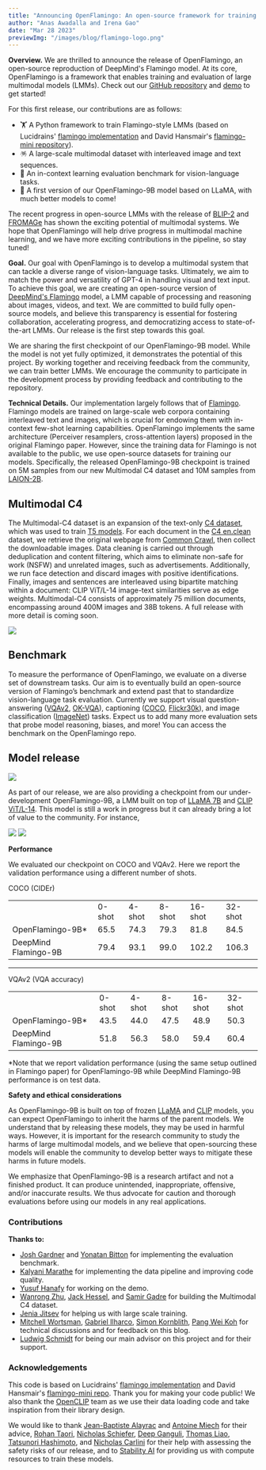 ```yaml
---
title: "Announcing OpenFlamingo: An open-source framework for training vision-language models with in-context learning"
author: "Anas Awadalla and Irena Gao"
date: "Mar 28 2023"
previewImg: "/images/blog/flamingo-logo.png"
---
```


**Overview.**
We are thrilled to announce the release of OpenFlamingo, an open-source reproduction of DeepMind's Flamingo model. At its core, OpenFlamingo is a framework that enables training and evaluation of large multimodal models (LMMs). Check out our [GitHub repository](https://github.com/mlfoundations/open_flamingo) and [demo](https://7164d2142d11.ngrok.app) to get started!

For this first release, our contributions are as follows:

* 🏋️ A Python framework to train Flamingo-style LMMs (based on Lucidrains' [flamingo implementation](https://github.com/lucidrains/flamingo-pytorch) and David Hansmair's [flamingo-mini repository](https://github.com/dhansmair/flamingo-mini)).
* 🪅 A large-scale multimodal dataset with interleaved image and text sequences.
* 🧪 An in-context learning evaluation benchmark for vision-language tasks.
* 🤖 A first version of our OpenFlamingo-9B model based on LLaMA, with much better models to come!


The recent progress in open-source LMMs with the release of [BLIP-2](https://arxiv.org/abs/2301.12597) and [FROMAGe](https://jykoh.com/fromage) has shown the exciting potential of multimodal systems. We hope that OpenFlamingo will help drive progress in multimodal machine learning, and we have more exciting contributions in the pipeline, so stay tuned! 


**Goal.**
Our goal with OpenFlamingo is to develop a multimodal system that can tackle a diverse range of vision-language tasks. Ultimately, we aim to match the power and versatility of GPT-4 in handling visual and text input. To achieve this goal, we are creating an open-source version of [DeepMind's Flamingo](https://www.deepmind.com/blog/tackling-multiple-tasks-with-a-single-visual-language-model) model, a LMM capable of processing and reasoning about images, videos, and text. We are committed to build fully open-source models, and believe this transparency is essential for fostering collaboration, accelerating progress, and democratizing access to state-of-the-art LMMs. Our release is the first step towards this goal.

We are sharing the first checkpoint of our OpenFlamingo-9B model. While the model is not yet fully optimized, it demonstrates the potential of this project. By working together and receiving feedback from the community, we can train better LMMs. We encourage the community to participate in the development process by providing feedback and contributing to the repository. 


**Technical Details.**
Our implementation largely follows that of [Flamingo](https://arxiv.org/abs/2204.14198). Flamingo models are trained on large-scale web corpora containing interleaved text and images, which is crucial for endowing them with in-context few-shot learning capabilities. OpenFlamingo implements the same architecture (Perceiver resamplers, cross-attention layers) proposed in the original Flamingo paper. However, since the training data for Flamingo is not available to the public, we use open-source datasets for training our models. Specifically, the released OpenFlamingo-9B checkpoint is trained on 5M samples from our new Multimodal C4 dataset and 10M samples from [LAION-2B](https://huggingface.co/datasets/laion/laion2B-en). 


## **Multimodal C4**

The Multimodal-C4 dataset is an expansion of the text-only [C4 dataset](https://www.tensorflow.org/datasets/catalog/c4), which was used to train  [T5 models](https://arxiv.org/abs/1910.10683). For each document in the [C4 en.clean](https://www.tensorflow.org/datasets/catalog/c4#c4en_default_config) dataset, we retrieve the original webpage from [Common Crawl](https://commoncrawl.org/), then collect the downloadable images. Data cleaning is carried out through deduplication and content filtering, which aims to eliminate non-safe for work (NSFW) and unrelated images, such as advertisements. Additionally, we run face detection and discard images with positive identifications. Finally, images and sentences are interleaved using bipartite matching within a document: CLIP ViT/L-14 image-text similarities serve as edge weights. Multimodal-C4 consists of approximately 75 million documents, encompassing around 400M images and 38B tokens. A full release with more detail is coming soon.

![](/images/blog/mmc4-example.png)

## **Benchmark**

To measure the performance of OpenFlamingo, we evaluate on a diverse set of downstream tasks. Our aim is to eventually build an open-source version of Flamingo’s benchmark and extend past that to standardize vision-language task evaluation. Currently we support visual question-answering ([VQAv2](https://visualqa.org/index.html), [OK-VQA](https://okvqa.allenai.org)), captioning ([COCO](https://cocodataset.org/#home), [Flickr30k](https://www.kaggle.com/datasets/hsankesara/flickr-image-dataset)), and image classification ([ImageNet](https://image-net.org/index.php)) tasks. Expect us to add many more evaluation sets that probe model reasoning, biases, and more! You can access the benchmark on the OpenFlamingo repo. 


## **Model release**

![](/images/blog/flamingo-llama.png)

As part of our release, we are also providing a checkpoint from our under-development OpenFlamingo-9B, a LMM built on top of [LLaMA 7B](https://ai.facebook.com/blog/large-language-model-llama-meta-ai/) and [CLIP ViT/L-14](https://openai.com/research/clip). This model is still a work in progress but it can already bring a lot of value to the community. For instance,

![](/images/blog/flamingo-9B-sample-one.png)
![](/images/blog/flamingo-9B-sample-two.png)

**Performance**

We evaluated our checkpoint on COCO and VQAv2. Here we report the validation performance using a different number of shots. 

COCO (CIDEr)
<table>
  <tr>
   <td>
   </td>
   <td>0-shot
   </td>
   <td>4-shot
   </td>
   <td>8-shot
   </td>
   <td>16-shot
   </td>
   <td>32-shot
   </td>
  </tr>
  <tr>
   <td>OpenFlamingo-9B*
   </td>
   <td>65.5
   </td>
   <td>74.3
   </td>
   <td>79.3
   </td>
   <td>81.8
   </td>
   <td>84.5
   </td>
  </tr>
  <tr>
   <td>DeepMind Flamingo-9B
   </td>
   <td>79.4
   </td>
   <td>93.1
   </td>
   <td>99.0
   </td>
   <td>102.2
   </td>
   <td>106.3
   </td>
  </tr>
</table>

---

VQAv2 (VQA accuracy)
<table>
  <tr>
   <td>
   </td>
   <td>0-shot
   </td>
   <td>4-shot
   </td>
   <td>8-shot
   </td>
   <td>16-shot
   </td>
   <td>32-shot
   </td>
  </tr>
  <tr>
   <td>OpenFlamingo-9B*
   </td>
   <td>43.5
   </td>
   <td>44.0
   </td>
   <td>47.5
   </td>
   <td>48.9
   </td>
   <td>50.3
   </td>
  </tr>
  <tr>
   <td>DeepMind Flamingo-9B
   </td>
   <td>51.8
   </td>
   <td>56.3
   </td>
   <td>58.0
   </td>
   <td>59.4
   </td>
   <td>60.4
   </td>
  </tr>
</table>


*Note that we report validation performance (using the same setup outlined in Flamingo paper) for OpenFlamingo-9B while DeepMind Flamingo-9B performance is on test data.

**Safety and ethical considerations**

As OpenFlamingo-9B is built on top of frozen [LLaMA](https://arxiv.org/abs/2302.13971) and [CLIP](https://arxiv.org/abs/2103.00020) models, you can expect OpenFlamingo to inherit the harms of the parent models. We understand that by releasing these models, they may be used in harmful ways. However, it is important for the research community to study the harms of large multimodal models, and we believe that open-sourcing these models will enable the community to develop better ways to mitigate these harms in future models.

We emphasize that OpenFlamingo-9B is a research artifact and not a finished product. It can produce unintended, inappropriate, offensive, and/or inaccurate results. We thus advocate for caution and thorough evaluations before using our models in any real applications.


### Contributions

**Thanks to:**

* [Josh Gardner](https://homes.cs.washington.edu/~jpgard/) and [Yonatan Bitton](https://yonatanbitton.github.io/) for implementing the evaluation benchmark.
* [Kalyani Marathe](https://kalyani7195.github.io/) for implementing the data pipeline and improving code quality.
* [Yusuf Hanafy](https://www.linkedin.com/in/yusufhanafy/) for working on the demo.
* [Wanrong Zhu](https://wanrong-zhu.com/), [Jack Hessel](https://jmhessel.com/), and [Samir Gadre](https://sagadre.github.io/) for building the Multimodal C4 dataset.
* [Jenia Jitsev](https://scholar.google.de/citations?user=p1FuAMkAAAAJ&hl=en) for helping us with large scale training.
* [Mitchell Wortsman](https://mitchellnw.github.io/), [Gabriel Ilharco](https://gabrielilharco.com/), [Simon Kornblith](https://simonster.com/), [Pang Wei Koh](https://koh.pw/) for technical discussions and for feedback on this blog.
* [Ludwig Schmidt](https://people.csail.mit.edu/ludwigs/) for being our main advisor on this project and for their support.


### Acknowledgements

This code is based on Lucidrains' [flamingo implementation](https://github.com/lucidrains/flamingo-pytorch) and David Hansmair's [flamingo-mini repo](https://github.com/dhansmair/flamingo-mini). Thank you for making your code public! We also thank the [OpenCLIP](https://github.com/mlfoundations/open_clip) team as we use their data loading code and take inspiration from their library design.

We would like to thank [Jean-Baptiste Alayrac](https://www.jbalayrac.com/) and [Antoine Miech](https://antoine77340.github.io/) for their advice, [Rohan Taori](https://www.rohantaori.com/), [Nicholas Schiefer](https://nicholasschiefer.com/), [Deep Ganguli](https://hai.stanford.edu/people/deep-ganguli), [Thomas Liao](https://thomasliao.com/), [Tatsunori Hashimoto](https://thashim.github.io/), and [Nicholas Carlini](https://nicholas.carlini.com/) for their help with assessing the safety risks of our release, and to [Stability AI](https://stability.ai) for providing us with compute resources to train these models.
